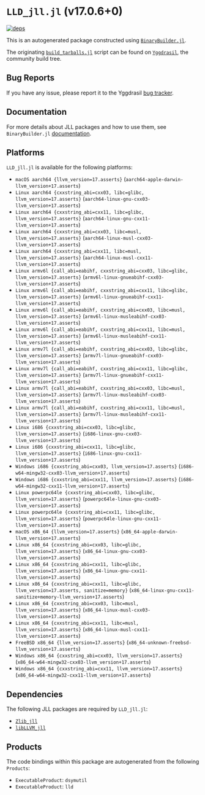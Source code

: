 # `LLD_jll.jl` (v17.0.6+0)

[![deps](https://juliahub.com/docs/LLD_jll/deps.svg)](https://juliahub.com/ui/Packages/LLD_jll/ZHBMJ?page=2)

This is an autogenerated package constructed using [`BinaryBuilder.jl`](https://github.com/JuliaPackaging/BinaryBuilder.jl).

The originating [`build_tarballs.jl`](https://github.com/JuliaPackaging/Yggdrasil/blob/ef73c544f3ca6df5756511250a4fe251761fde02/L/LLVM/LLD@17/build_tarballs.jl) script can be found on [`Yggdrasil`](https://github.com/JuliaPackaging/Yggdrasil/), the community build tree.

## Bug Reports

If you have any issue, please report it to the Yggdrasil [bug tracker](https://github.com/JuliaPackaging/Yggdrasil/issues).

## Documentation

For more details about JLL packages and how to use them, see `BinaryBuilder.jl` [documentation](https://docs.binarybuilder.org/stable/jll/).

## Platforms

`LLD_jll.jl` is available for the following platforms:

* `macOS aarch64 {llvm_version=17.asserts}` (`aarch64-apple-darwin-llvm_version+17.asserts`)
* `Linux aarch64 {cxxstring_abi=cxx03, libc=glibc, llvm_version=17.asserts}` (`aarch64-linux-gnu-cxx03-llvm_version+17.asserts`)
* `Linux aarch64 {cxxstring_abi=cxx11, libc=glibc, llvm_version=17.asserts}` (`aarch64-linux-gnu-cxx11-llvm_version+17.asserts`)
* `Linux aarch64 {cxxstring_abi=cxx03, libc=musl, llvm_version=17.asserts}` (`aarch64-linux-musl-cxx03-llvm_version+17.asserts`)
* `Linux aarch64 {cxxstring_abi=cxx11, libc=musl, llvm_version=17.asserts}` (`aarch64-linux-musl-cxx11-llvm_version+17.asserts`)
* `Linux armv6l {call_abi=eabihf, cxxstring_abi=cxx03, libc=glibc, llvm_version=17.asserts}` (`armv6l-linux-gnueabihf-cxx03-llvm_version+17.asserts`)
* `Linux armv6l {call_abi=eabihf, cxxstring_abi=cxx11, libc=glibc, llvm_version=17.asserts}` (`armv6l-linux-gnueabihf-cxx11-llvm_version+17.asserts`)
* `Linux armv6l {call_abi=eabihf, cxxstring_abi=cxx03, libc=musl, llvm_version=17.asserts}` (`armv6l-linux-musleabihf-cxx03-llvm_version+17.asserts`)
* `Linux armv6l {call_abi=eabihf, cxxstring_abi=cxx11, libc=musl, llvm_version=17.asserts}` (`armv6l-linux-musleabihf-cxx11-llvm_version+17.asserts`)
* `Linux armv7l {call_abi=eabihf, cxxstring_abi=cxx03, libc=glibc, llvm_version=17.asserts}` (`armv7l-linux-gnueabihf-cxx03-llvm_version+17.asserts`)
* `Linux armv7l {call_abi=eabihf, cxxstring_abi=cxx11, libc=glibc, llvm_version=17.asserts}` (`armv7l-linux-gnueabihf-cxx11-llvm_version+17.asserts`)
* `Linux armv7l {call_abi=eabihf, cxxstring_abi=cxx03, libc=musl, llvm_version=17.asserts}` (`armv7l-linux-musleabihf-cxx03-llvm_version+17.asserts`)
* `Linux armv7l {call_abi=eabihf, cxxstring_abi=cxx11, libc=musl, llvm_version=17.asserts}` (`armv7l-linux-musleabihf-cxx11-llvm_version+17.asserts`)
* `Linux i686 {cxxstring_abi=cxx03, libc=glibc, llvm_version=17.asserts}` (`i686-linux-gnu-cxx03-llvm_version+17.asserts`)
* `Linux i686 {cxxstring_abi=cxx11, libc=glibc, llvm_version=17.asserts}` (`i686-linux-gnu-cxx11-llvm_version+17.asserts`)
* `Windows i686 {cxxstring_abi=cxx03, llvm_version=17.asserts}` (`i686-w64-mingw32-cxx03-llvm_version+17.asserts`)
* `Windows i686 {cxxstring_abi=cxx11, llvm_version=17.asserts}` (`i686-w64-mingw32-cxx11-llvm_version+17.asserts`)
* `Linux powerpc64le {cxxstring_abi=cxx03, libc=glibc, llvm_version=17.asserts}` (`powerpc64le-linux-gnu-cxx03-llvm_version+17.asserts`)
* `Linux powerpc64le {cxxstring_abi=cxx11, libc=glibc, llvm_version=17.asserts}` (`powerpc64le-linux-gnu-cxx11-llvm_version+17.asserts`)
* `macOS x86_64 {llvm_version=17.asserts}` (`x86_64-apple-darwin-llvm_version+17.asserts`)
* `Linux x86_64 {cxxstring_abi=cxx03, libc=glibc, llvm_version=17.asserts}` (`x86_64-linux-gnu-cxx03-llvm_version+17.asserts`)
* `Linux x86_64 {cxxstring_abi=cxx11, libc=glibc, llvm_version=17.asserts}` (`x86_64-linux-gnu-cxx11-llvm_version+17.asserts`)
* `Linux x86_64 {cxxstring_abi=cxx11, libc=glibc, llvm_version=17.asserts, sanitize=memory}` (`x86_64-linux-gnu-cxx11-sanitize+memory-llvm_version+17.asserts`)
* `Linux x86_64 {cxxstring_abi=cxx03, libc=musl, llvm_version=17.asserts}` (`x86_64-linux-musl-cxx03-llvm_version+17.asserts`)
* `Linux x86_64 {cxxstring_abi=cxx11, libc=musl, llvm_version=17.asserts}` (`x86_64-linux-musl-cxx11-llvm_version+17.asserts`)
* `FreeBSD x86_64 {llvm_version=17.asserts}` (`x86_64-unknown-freebsd-llvm_version+17.asserts`)
* `Windows x86_64 {cxxstring_abi=cxx03, llvm_version=17.asserts}` (`x86_64-w64-mingw32-cxx03-llvm_version+17.asserts`)
* `Windows x86_64 {cxxstring_abi=cxx11, llvm_version=17.asserts}` (`x86_64-w64-mingw32-cxx11-llvm_version+17.asserts`)

## Dependencies

The following JLL packages are required by `LLD_jll.jl`:

* [`Zlib_jll`](https://github.com/JuliaBinaryWrappers/Zlib_jll.jl)
* [`libLLVM_jll`](https://github.com/JuliaBinaryWrappers/libLLVM_jll.jl)

## Products

The code bindings within this package are autogenerated from the following `Products`:

* `ExecutableProduct`: `dsymutil`
* `ExecutableProduct`: `lld`
